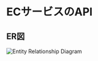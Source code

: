 # ECサービスのAPI
## ER図
![Entity Relationship Diagram](https://user-images.githubusercontent.com/24975537/70912950-5eeca780-2058-11ea-9da0-77b041c91b0b.png)